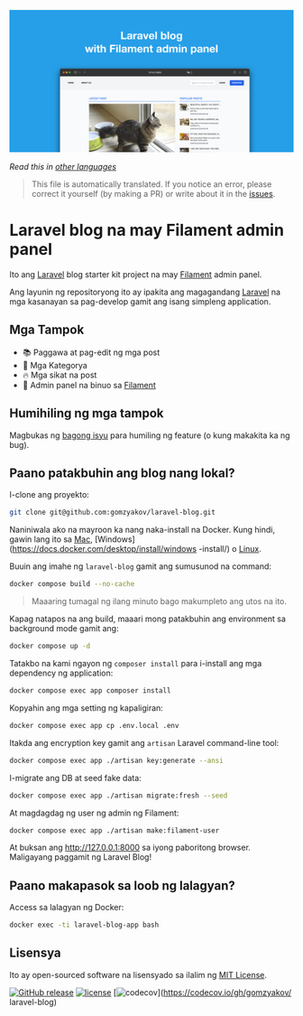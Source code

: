 ![Laravel blog na may Filament admin panel](../docs/social-preview-en.png)

_Read this in [other languages](./Translations.md)_

>This file is automatically translated. If you notice an error, please correct it yourself (by making a PR) or write about it in the [issues](https://github.com/gomzyakov/laravel-blog/issues).

# Laravel blog na may Filament admin panel

Ito ang [Laravel](https://laravel.com) blog starter kit project na may [Filament](https://filamentphp.com) admin panel.

Ang layunin ng repositoryong ito ay ipakita ang magagandang [Laravel](https://laravel.com) na mga kasanayan sa pag-develop gamit ang isang simpleng application.

## Mga Tampok

- 📚 Paggawa at pag-edit ng mga post
- 🥑 Mga Kategorya
- 🔥 Mga sikat na post
- 🎉 Admin panel na binuo sa [Filament](https://filamentphp.com)

## Humihiling ng mga tampok

Magbukas ng [bagong isyu](https://github.com/gomzyakov/laravel-blog/issues/new) para humiling ng feature (o kung makakita ka ng bug).

## Paano patakbuhin ang blog nang lokal?

I-clone ang proyekto:

```bash
git clone git@github.com:gomzyakov/laravel-blog.git
```

Naniniwala ako na mayroon ka nang naka-install na Docker. Kung hindi, gawin lang ito sa [Mac](https://docs.docker.com/desktop/install/mac-install/), [Windows](https://docs.docker.com/desktop/install/windows -install/) o [Linux](https://docs.docker.com/desktop/install/linux-install/).

Buuin ang imahe ng `laravel-blog` gamit ang sumusunod na command:

```bash
docker compose build --no-cache
```

>Maaaring tumagal ng ilang minuto bago makumpleto ang utos na ito.

Kapag natapos na ang build, maaari mong patakbuhin ang environment sa background mode gamit ang:

```bash
docker compose up -d
```

Tatakbo na kami ngayon ng `composer install` para i-install ang mga dependency ng application:

```bash
docker compose exec app composer install
```

Kopyahin ang mga setting ng kapaligiran:

```bash
docker compose exec app cp .env.local .env
```

Itakda ang encryption key gamit ang `artisan` Laravel command-line tool:

```bash
docker compose exec app ./artisan key:generate --ansi
```

I-migrate ang DB at seed fake data:

```bash
docker compose exec app ./artisan migrate:fresh --seed
```

At magdagdag ng user ng admin ng Filament:

```bash
docker compose exec app ./artisan make:filament-user
```

At buksan ang http://127.0.0.1:8000 sa iyong paboritong browser. Maligayang paggamit ng Laravel Blog!

## Paano makapasok sa loob ng lalagyan?

Access sa lalagyan ng Docker:

```bash
docker exec -ti laravel-blog-app bash
```

## Lisensya

Ito ay open-sourced software na lisensyado sa ilalim ng [MIT License](https://github.com/gomzyakov/php-code-style/blob/main/LICENSE).


[![GitHub release](https://img.shields.io/github/release/gomzyakov/laravel-blog.svg)](https://github.com/gomzyakov/laravel-blog/releases/latest)
[![license](https://img.shields.io/badge/License-MIT-green.svg)](https://github.com/gomzyakov/laravel-blog/blob/development/LICENSE)
[![codecov](https://codecov.io/gh/gomzyakov/laravel-blog/branch/main/graph/badge.svg?token=4CYTVMVUYV)](https://codecov.io/gh/gomzyakov/ laravel-blog)
